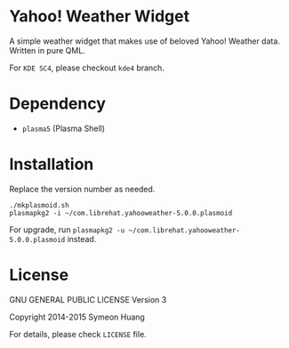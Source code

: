 Yahoo! Weather Widget
====

A simple weather widget that makes use of beloved Yahoo! Weather data. Written in pure QML.

For `KDE SC4`, please checkout `kde4` branch.

Dependency
=====

- `plasma5` (Plasma Shell)

Installation
=====

Replace the version number as needed.

```
./mkplasmoid.sh
plasmapkg2 -i ~/com.librehat.yahooweather-5.0.0.plasmoid
```

For upgrade, run `plasmapkg2 -u ~/com.librehat.yahooweather-5.0.0.plasmoid` instead.

License
=====

GNU GENERAL PUBLIC LICENSE Version 3

Copyright 2014-2015 Symeon Huang

For details, please check `LICENSE` file.
